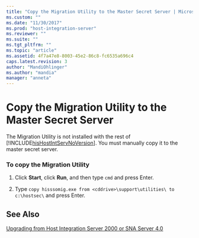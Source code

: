 ```yaml
---
title: "Copy the Migration Utility to the Master Secret Server | Microsoft Docs"
ms.custom: ""
ms.date: "11/30/2017"
ms.prod: "host-integration-server"
ms.reviewer: ""
ms.suite: ""
ms.tgt_pltfrm: ""
ms.topic: "article"
ms.assetid: 4f7a47e8-8003-45e2-86c8-fc6535a696c4
caps.latest.revision: 3
author: "MandiOhlinger"
ms.author: "mandia"
manager: "anneta"
---
```

# Copy the Migration Utility to the Master Secret Server
The Migration Utility is not installed with the rest of [!INCLUDE[hisHostIntServNoVersion](../includes/hishostintservnoversion-md.md)]. You must manually copy it to the master secret server.  
  
### To copy the Migration Utility  
  
1.  Click **Start**, click **Run**, and then type `cmd` and press Enter.  
  
2.  Type `copy hisssomig.exe from <cddrive>\support\utilities\ to c:\hostsec\` and press Enter.  
  
## See Also  
 [Upgrading from Host Integration Server 2000 or SNA Server 4.0](../esso/upgrading-from-host-integration-server-2000-or-sna-server-4-0.md)